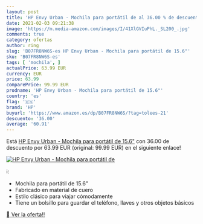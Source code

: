 ```yaml
---
layout: post
title: 'HP Envy Urban - Mochila para portátil de al 36.00 % de descuento'
date: 2021-02-03 09:21:38
image: 'https://m.media-amazon.com/images/I/41XlGVIuPhL._SL200_.jpg'
comments: true
category: ofertas
author: ring
slug: 'B07FR8NW6S-es HP Envy Urban - Mochila para portátil de 15.6"'
sku: 'B07FR8NW6S-es'
tags: [ 'mochila', ]
actualPrice: 63.99 EUR
currency: EUR
price: 63.99
comparePrice: 99.99 EUR
prodname: 'HP Envy Urban - Mochila para portátil de 15.6"'
country: 'es'
flag: '🇪🇸'
brand: 'HP'
buyurl: 'https://www.amazon.es/dp/B07FR8NW6S/?tag=tolees-21'
descuento: '36.00'
average: '60.91'
---
```


Está [HP Envy Urban - Mochila para portátil de 15.6"](https://www.amazon.es/dp/B07FR8NW6S/?tag=tolees-21) con 36.00 de descuento por 63.99 EUR (original: 99.99 EUR) en el siguiente enlace!

[![HP Envy Urban - Mochila para portátil de](https://m.media-amazon.com/images/I/41XlGVIuPhL._SL200_.jpg)](https://www.amazon.es/dp/B07FR8NW6S/?tag=tolees-21)

ℹ️:

- Mochila para portátil de 15.6"
- Fabricado en material de cuero
- Estilo clásico para viajar cómodamente
- Tiene un bolsillo para guardar el teléfono, llaves y otros objetos básicos

[🛒 Ver la oferta!!](https://www.amazon.es/dp/B07FR8NW6S/?tag=tolees-21)
